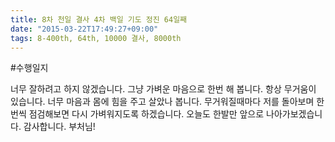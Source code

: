 ```yaml
---
title: 8차 천일 결사 4차 백일 기도 정진 64일째
date: "2015-03-22T17:49:27+09:00"
tags: 8-400th, 64th, 10000 결사, 8000th
---
```


#수행일지

너무 잘하려고 하지 않겠습니다. 그냥 가벼운 마음으로 한번 해 봅니다. 항상 무거움이 있습니다. 너무 마음과 몸에 힘을 주고 살았나 봅니다. 무거워질때마다 저를 돌아보며 한번씩 점검해보면 다시 가벼워지도록 하겠습니다. 오늘도 한발만 앞으로 나아가보겠습니다. 감사합니다. 부처님!
